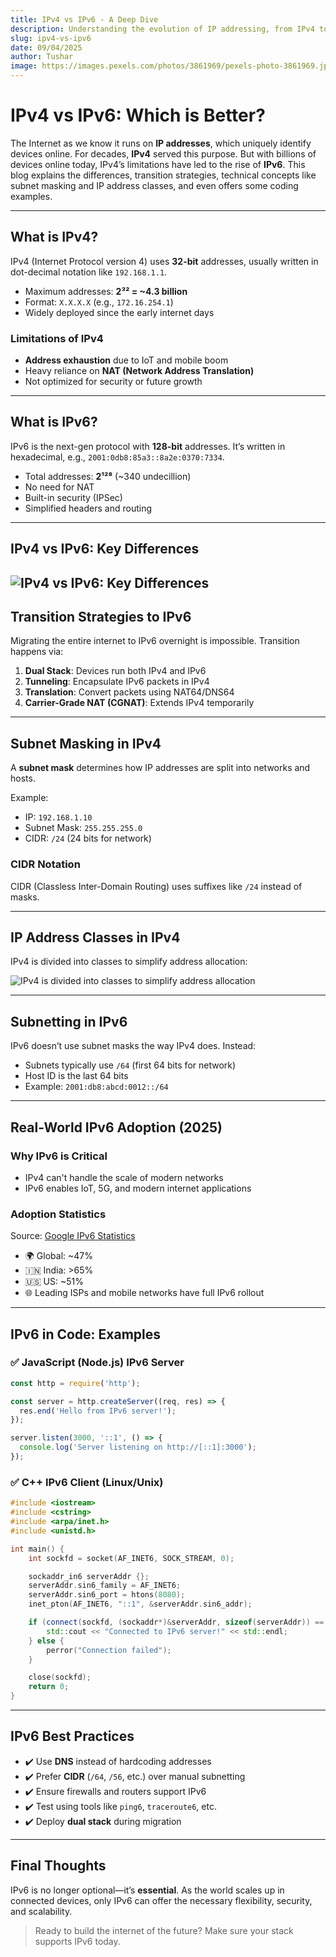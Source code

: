 ```yaml
---
title: IPv4 vs IPv6 - A Deep Dive
description: Understanding the evolution of IP addressing, from IPv4 to IPv6, with real-world usage, technical concepts, and code examples.
slug: ipv4-vs-ipv6
date: 09/04/2025
author: Tushar
image: https://images.pexels.com/photos/3861969/pexels-photo-3861969.jpeg?auto=compress&cs=tinysrgb&w=1260&h=750&dpr=1
---
```


# IPv4 vs IPv6: Which is Better?

The Internet as we know it runs on **IP addresses**, which uniquely identify devices online. For decades, **IPv4** served this purpose. But with billions of devices online today, IPv4’s limitations have led to the rise of **IPv6**. This blog explains the differences, transition strategies, technical concepts like subnet masking and IP address classes, and even offers some coding examples.

---

## What is IPv4?

IPv4 (Internet Protocol version 4) uses **32-bit** addresses, usually written in dot-decimal notation like `192.168.1.1`.

- Maximum addresses: **2³² = ~4.3 billion**
- Format: `X.X.X.X` (e.g., `172.16.254.1`)
- Widely deployed since the early internet days

### Limitations of IPv4

- **Address exhaustion** due to IoT and mobile boom
- Heavy reliance on **NAT (Network Address Translation)**
- Not optimized for security or future growth

---

## What is IPv6?

IPv6 is the next-gen protocol with **128-bit** addresses. It’s written in hexadecimal, e.g., `2001:0db8:85a3::8a2e:0370:7334`.

- Total addresses: **2¹²⁸** (~340 undecillion)
- No need for NAT
- Built-in security (IPSec)
- Simplified headers and routing

---

## IPv4 vs IPv6: Key Differences

![IPv4 vs IPv6: Key Differences](ipv4-ipv6/2.jpg)
---

## Transition Strategies to IPv6

Migrating the entire internet to IPv6 overnight is impossible. Transition happens via:

1. **Dual Stack**: Devices run both IPv4 and IPv6
2. **Tunneling**: Encapsulate IPv6 packets in IPv4
3. **Translation**: Convert packets using NAT64/DNS64
4. **Carrier-Grade NAT (CGNAT)**: Extends IPv4 temporarily

---

## Subnet Masking in IPv4

A **subnet mask** determines how IP addresses are split into networks and hosts.

Example:

- IP: `192.168.1.10`
- Subnet Mask: `255.255.255.0`
- CIDR: `/24` (24 bits for network)

### CIDR Notation

CIDR (Classless Inter-Domain Routing) uses suffixes like `/24` instead of masks.

---

## IP Address Classes in IPv4

IPv4 is divided into classes to simplify address allocation:

![IPv4 is divided into classes to simplify address allocation](ipv4-ipv6/1.jpg)


---

## Subnetting in IPv6

IPv6 doesn’t use subnet masks the way IPv4 does. Instead:

- Subnets typically use `/64` (first 64 bits for network)
- Host ID is the last 64 bits
- Example: `2001:db8:abcd:0012::/64`

---

## Real-World IPv6 Adoption (2025)

### Why IPv6 is Critical

- IPv4 can't handle the scale of modern networks
- IPv6 enables IoT, 5G, and modern internet applications

### Adoption Statistics

Source: [Google IPv6 Statistics](https://www.google.com/intl/en/ipv6/statistics.html)

- 🌍 Global: ~47%
- 🇮🇳 India: >65%
- 🇺🇸 US: ~51%
- 🌐 Leading ISPs and mobile networks have full IPv6 rollout

---

## IPv6 in Code: Examples

### ✅ JavaScript (Node.js) IPv6 Server

```js
const http = require('http');

const server = http.createServer((req, res) => {
  res.end('Hello from IPv6 server!');
});

server.listen(3000, '::1', () => {
  console.log('Server listening on http://[::1]:3000');
});
```

### ✅ C++ IPv6 Client (Linux/Unix)

```cpp
#include <iostream>
#include <cstring>
#include <arpa/inet.h>
#include <unistd.h>

int main() {
    int sockfd = socket(AF_INET6, SOCK_STREAM, 0);

    sockaddr_in6 serverAddr {};
    serverAddr.sin6_family = AF_INET6;
    serverAddr.sin6_port = htons(8080);
    inet_pton(AF_INET6, "::1", &serverAddr.sin6_addr);

    if (connect(sockfd, (sockaddr*)&serverAddr, sizeof(serverAddr)) == 0) {
        std::cout << "Connected to IPv6 server!" << std::endl;
    } else {
        perror("Connection failed");
    }

    close(sockfd);
    return 0;
}
```

---

## IPv6 Best Practices

- ✔️ Use **DNS** instead of hardcoding addresses
- ✔️ Prefer **CIDR** (`/64`, `/56`, etc.) over manual subnetting
- ✔️ Ensure firewalls and routers support IPv6
- ✔️ Test using tools like `ping6`, `traceroute6`, etc.
- ✔️ Deploy **dual stack** during migration

---

## Final Thoughts

IPv6 is no longer optional—it’s **essential**. As the world scales up in connected devices, only IPv6 can offer the necessary flexibility, security, and scalability.

> Ready to build the internet of the future? Make sure your stack supports IPv6 today.

